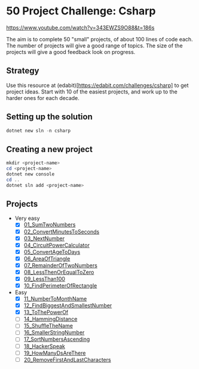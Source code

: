 # 50 Project Challenge: Csharp

https://www.youtube.com/watch?v=343EWZS9O88&t=186s

The aim is to complete 50 "small" projects, of about 100 lines of code each.
The number of projects will give a good range of topics.
The size of the projects will give a good feedback look on progress.

## Strategy

Use this resource at (edabit)[https://edabit.com/challenges/csharp] to get project ideas.
Start with 10 of the easiest projects, and work up to the harder ones for each decade.

## Setting up the solution

```powershell
dotnet new sln -n csharp
```

## Creating a new project

```powershell
mkdir <project-name>
cd <project-name>
dotnet new console
cd ..
dotnet sln add <project-name>
```

## Projects

- Very easy
  - [x] [01_SumTwoNumbers](https://edabit.com/challenge/xfRucdwGksiyjZq4K)
  - [x] [02_ConvertMinutesToSeconds](https://edabit.com/challenge/bizjGL4wyd8PwR4Ke)
  - [x] [03_NextNumber](https://edabit.com/challenge/RzkLShpDgDqG3c45H)
  - [x] [04_CircuitPowerCalculator](https://edabit.com/challenge/L2fwjYi9YixY8kJfK)
  - [x] [05_ConvertAgeToDays](https://edabit.com/challenge/nkkKguC5TgWnBiMLA)
  - [x] [06_AreaOfTriangle](https://edabit.com/challenge/aiaLK9Tg6qc8sLDjv)
  - [x] [07_RemainderOfTwoNumbers](https://edabit.com/challenge/4p5WBxogs2ENAb4Wu)
  - [x] [08_LessThenOrEqualToZero](https://edabit.com/challenge/7KX5NogxnTzrKEd5P)
  - [x] [09_LessThan100](https://edabit.com/challenge/3ZwEJFANGaSpqnzrs)
  - [x] [10_FindPerimeterOfRectangle](https://edabit.com/challenge/5JzZhNdpRkDKsWwFW)
- Easy
  - [x] [11_NumberToMonthName](https://edabit.com/challenge/uevxL5FNM77otyo9Z)
  - [x] [12_FindBiggestAndSmallestNumber](https://edabit.com/challenge/uevxL5FNM77otyo9Z)
  - [x] [13_ToThePowerOf](https://edabit.com/challenge/esARjHfWfdRP6ePEC)
  - [ ] [14_HammingDistance](https://edabit.com/challenge/K49LXsoMmS6tXxP7R)
  - [ ] [15_ShuffleTheName](https://edabit.com/challenge/c4W4BNymgCC5WkfHp)
  - [ ] [16_SmallerStringNumber](https://edabit.com/challenge/uBqpafqjoYNPuQ7Pr)
  - [ ] [17_SortNumbersAscending](https://edabit.com/challenge/RocWAnyqu5J4fiZxS)
  - [ ] [18_HackerSpeak](https://edabit.com/challenge/7nzfry4P3WrrL7t38)
  - [ ] [19_HowManyDsAreThere](https://edabit.com/challenge/YxoGXwpApf9De7y5w)
  - [ ] [20_RemoveFirstAndLastCharacters](https://edabit.com/challenge/hjFH2T4Gay7m9ka2m)